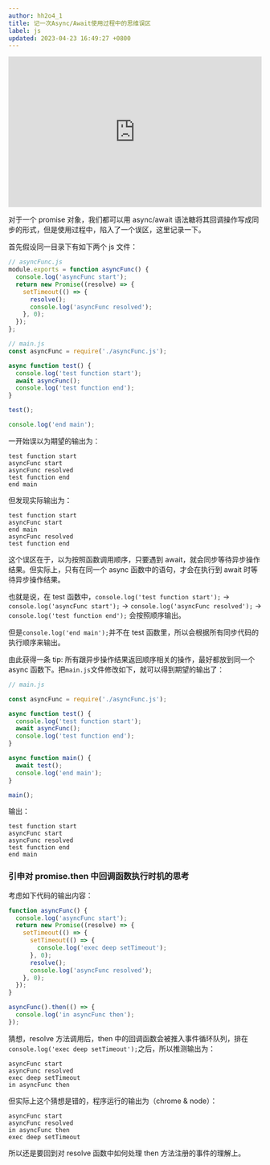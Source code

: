 ```yaml
---
author: hh2o4_1
title: 记一次Async/Await使用过程中的思维误区
label: js
updated: 2023-04-23 16:49:27 +0800
---
```


<iframe height="300" style="width: 100%;" scrolling="no" title="vue-version" src="https://codepen.io/hh2o4/embed/Exyzoeo?default-tab=html%2Cresult&editable=true" frameborder="no" loading="lazy" allowtransparency="true" allowfullscreen="true">
  See the Pen <a href="https://codepen.io/hh2o4/pen/Exyzoeo">
  vue-version</a> by hh2o4 (<a href="https://codepen.io/hh2o4">@hh2o4</a>)
  on <a href="https://codepen.io">CodePen</a>.
</iframe>

对于一个 promise 对象，我们都可以用 async/await 语法糖将其回调操作写成同步的形式，但是使用过程中，陷入了一个误区，这里记录一下。

首先假设同一目录下有如下两个 js 文件：

```js
// asyncFunc.js
module.exports = function asyncFunc() {
  console.log('asyncFunc start');
  return new Promise((resolve) => {
    setTimeout(() => {
      resolve();
      console.log('asyncFunc resolved');
    }, 0);
  });
};
```

```js
// main.js
const asyncFunc = require('./asyncFunc.js');

async function test() {
  console.log('test function start');
  await asyncFunc();
  console.log('test function end');
}

test();

console.log('end main');
```

一开始误以为期望的输出为：

```
test function start
asyncFunc start
asyncFunc resolved
test function end
end main
```

但发现实际输出为：

```
test function start
asyncFunc start
end main
asyncFunc resolved
test function end
```

这个误区在于，以为按照函数调用顺序，只要遇到 await，就会同步等待异步操作结果。但实际上，只有在同一个 async 函数中的语句，才会在执行到 await 时等待异步操作结果。

也就是说，在 test 函数中，`console.log('test function start');` -> `console.log('asyncFunc start');` -> `console.log('asyncFunc resolved');` -> `console.log('test function end');` 会按照顺序输出。

但是`console.log('end main');`并不在 test 函数里，所以会根据所有同步代码的执行顺序来输出。

由此获得一条 tip: 所有跟异步操作结果返回顺序相关的操作，最好都放到同一个 async 函数下。把`main.js`文件修改如下，就可以得到期望的输出了：

```js
// main.js

const asyncFunc = require('./asyncFunc.js');

async function test() {
  console.log('test function start');
  await asyncFunc();
  console.log('test function end');
}

async function main() {
  await test();
  console.log('end main');
}

main();
```

输出：

```
test function start
asyncFunc start
asyncFunc resolved
test function end
end main
```

### 引申对 promise.then 中回调函数执行时机的思考

考虑如下代码的输出内容：

```js
function asyncFunc() {
  console.log('asyncFunc start');
  return new Promise((resolve) => {
    setTimeout(() => {
      setTimeout(() => {
        console.log('exec deep setTimeout');
      }, 0);
      resolve();
      console.log('asyncFunc resolved');
    }, 0);
  });
}

asyncFunc().then(() => {
  console.log('in asyncFunc then');
});
```

猜想，resolve 方法调用后，then 中的回调函数会被推入事件循环队列，排在`console.log('exec deep setTimeout');`之后，所以推测输出为：

```
asyncFunc start
asyncFunc resolved
exec deep setTimeout
in asyncFunc then
```

但实际上这个猜想是错的，程序运行的输出为（chrome & node）：

```
asyncFunc start
asyncFunc resolved
in asyncFunc then
exec deep setTimeout
```

所以还是要回到对 resolve 函数中如何处理 then 方法注册的事件的理解上。
